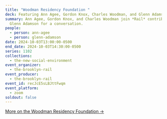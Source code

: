 ```yaml
---
title: "Woodman Residency Foundation "
deck: Featuring Ann Agee, Gordon Knox, Charles Woodman, and Glenn Adamson
summary: Ann Agee, Gordon Knox, and Charles Woodman join *Rail* contributor
  Glenn Adamson for a conversation.
people:
  - person: ann-agee
  - person: glenn-adamson
date: 2024-10-03T13:00:00-0500
end_date: 2024-10-03T14:30:00-0500
series: 1102
collections:
  - the-new-social-environment
event_organizer:
  - the-brooklyn-rail
event_producer:
  - the-brooklyn-rail
event_id: recJcE5sLBJttFwqm
event_platform:
  - zoom
soldout: false
---
```

[M﻿ore on the Woodman Residency Foundation →](https://wrf-art.org/)